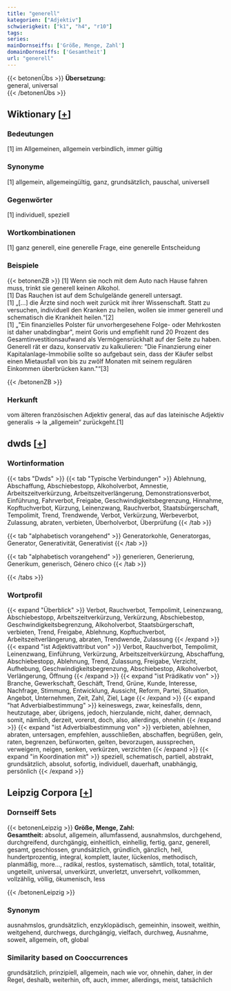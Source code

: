 ```yaml
---
title: "generell"
kategorien: ["Adjektiv"]
schwierigkeit: ["k1", "h4", "r10"]
tags:
series:
mainDornseiffs: ['Größe, Menge, Zahl']
domainDornseiffs: ['Gesamtheit']
url: "generell"
---
```


{{< betonenÜbs >}}
**Übersetzung:**  
general, universal  
{{< /betonenÜbs >}}

## Wiktionary [[+](https://de.wiktionary.org/wiki/generell)]

### Bedeutungen
[1] im Allgemeinen, allgemein verbindlich, immer gültig  

### Synonyme
[1] allgemein, allgemeingültig, ganz, grundsätzlich, pauschal, universell  

### Gegenwörter
[1] individuell, speziell  

### Wortkombinationen
[1] ganz generell, eine generelle Frage, eine generelle Entscheidung  

### Beispiele
{{< betonenZB >}}
[1] Wenn sie noch mit dem Auto nach Hause fahren muss, trinkt sie generell keinen Alkohol.  
[1] Das Rauchen ist auf dem Schulgelände generell untersagt.  
[1] „[…] die Ärzte sind noch weit zurück mit ihrer Wissenschaft. Statt zu versuchen, individuell den Kranken zu heilen, wollen sie immer generell und schematisch die Krankheit heilen.“[2]  
[1] „"Ein finanzielles Polster für unvorhergesehene Folge- oder Mehrkosten ist daher unabdingbar", meint Goris und empfiehlt rund 20 Prozent des Gesamtinvestitionsaufwand als Vermögensrückhalt auf der Seite zu haben. Generell rät er dazu, konservativ zu kalkulieren: "Die Finanzierung einer Kapitalanlage-Immobilie sollte so aufgebaut sein, dass der Käufer selbst einen Mietausfall von bis zu zwölf Monaten mit seinem regulären Einkommen überbrücken kann."“[3]  

{{< /betonenZB >}}
### Herkunft
vom älteren französischen Adjektiv general, das auf das lateinische Adjektiv generalis → la „allgemein“ zurückgeht.[1]  



## dwds [[+](https://www.dwds.de/wb/generell)]

### Wortinformation
{{< tabs "Dwds" >}}
{{< tab "Typische Verbindungen" >}}
Ablehnung, Abschaffung, Abschiebestopp, Alkoholverbot, Amnestie, Arbeitszeitverkürzung, Arbeitszeitverlängerung, Demonstrationsverbot, Einführung, Fahrverbot, Freigabe, Geschwindigkeitsbegrenzung, Hinnahme, Kopftuchverbot, Kürzung, Leinenzwang, Rauchverbot, Staatsbürgerschaft, Tempolimit, Trend, Trendwende, Verbot, Verkürzung, Werbeverbot, Zulassung, abraten, verbieten, Überholverbot, Überprüfung
{{< /tab >}}

{{< tab "alphabetisch vorangehend" >}}
Generatorkohle, Generatorgas, Generator, Generativität, Generativist
{{< /tab >}}

{{< tab "alphabetisch vorangehend" >}}
generieren, Generierung, Generikum, generisch, Género chico
{{< /tab >}}

{{< /tabs >}}

### Wortprofil
{{< expand "Überblick" >}} Verbot, Rauchverbot, Tempolimit, Leinenzwang, Abschiebestopp, Arbeitszeitverkürzung, Verkürzung, Abschiebestop, Geschwindigkeitsbegrenzung, Alkoholverbot, Staatsbürgerschaft, verbieten, Trend, Freigabe, Ablehnung, Kopftuchverbot, Arbeitszeitverlängerung, abraten, Trendwende, Zulassung {{< /expand >}}
{{< expand "ist Adjektivattribut von" >}} Verbot, Rauchverbot, Tempolimit, Leinenzwang, Einführung, Verkürzung, Arbeitszeitverkürzung, Abschaffung, Abschiebestopp, Ablehnung, Trend, Zulassung, Freigabe, Verzicht, Aufhebung, Geschwindigkeitsbegrenzung, Abschiebestop, Alkoholverbot, Verlängerung, Öffnung {{< /expand >}}
{{< expand "ist Prädikativ von" >}} Branche, Gewerkschaft, Geschäft, Trend, Grüne, Kunde, Interesse, Nachfrage, Stimmung, Entwicklung, Aussicht, Reform, Partei, Situation, Angebot, Unternehmen, Zeit, Zahl, Ziel, Lage {{< /expand >}}
{{< expand "hat Adverbialbestimmung" >}} keineswegs, zwar, keinesfalls, denn, heutzutage, aber, übrigens, jedoch, hierzulande, nicht, daher, demnach, somit, nämlich, derzeit, vorerst, doch, also, allerdings, ohnehin {{< /expand >}}
{{< expand "ist Adverbialbestimmung von" >}} verbieten, ablehnen, abraten, untersagen, empfehlen, ausschließen, abschaffen, begrüßen, geln, raten, begrenzen, befürworten, gelten, bevorzugen, aussprechen, verweigern, neigen, senken, verkürzen, verzichten {{< /expand >}}
{{< expand "in Koordination mit" >}} speziell, schematisch, partiell, abstrakt, grundsätzlich, absolut, sofortig, individuell, dauerhaft, unabhängig, persönlich {{< /expand >}}

## Leipzig Corpora [[+](https://corpora.uni-leipzig.de/en/res?word=generell&corpusId=deu_newscrawl-public_2018)]

### Dornseiff Sets
{{< betonenLeipzig >}}
**Größe, Menge, Zahl:**  
**Gesamtheit:** absolut, allgemein, allumfassend, ausnahmslos, durchgehend, durchgreifend, durchgängig, einheitlich, einhellig, fertig, ganz, generell, gesamt, geschlossen, grundsätzlich, gründlich, gänzlich, heil, hundertprozentig, integral, komplett, lauter, lückenlos, methodisch, planmäßig, more..., radikal, restlos, systematisch, sämtlich, total, totalitär, ungeteilt, universal, unverkürzt, unverletzt, unversehrt, vollkommen, vollzählig, völlig, ökumenisch, less  

{{< /betonenLeipzig >}}

### Synonym
ausnahmslos, grundsätzlich, enzyklopädisch, gemeinhin, insoweit, weithin, weitgehend, durchwegs, durchgängig, vielfach, durchweg, Ausnahme, soweit, allgemein, oft, global


### Similarity based on Cooccurrences
grundsätzlich, prinzipiell, allgemein, nach wie vor, ohnehin, daher, in der Regel, deshalb, weiterhin, oft, auch, immer, allerdings, meist, tatsächlich

